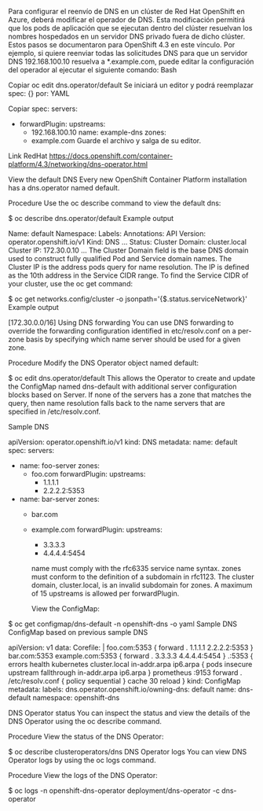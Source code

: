 Para configurar el reenvío de DNS en un clúster de Red Hat OpenShift en Azure, deberá modificar el operador de DNS. Esta modificación permitirá que los pods de aplicación que se ejecutan dentro del clúster resuelvan los nombres hospedados en un servidor DNS privado fuera de dicho clúster. Estos pasos se documentaron para OpenShift 4.3 en este vínculo.
Por ejemplo, si quiere reenviar todas las solicitudes DNS para que un servidor DNS 192.168.100.10 resuelva a *.example.com, puede editar la configuración del operador al ejecutar el siguiente comando:
Bash

Copiar
oc edit dns.operator/default
Se iniciará un editor y podrá reemplazar spec: {} por:
YAML

Copiar
spec:
 servers:
 - forwardPlugin:
     upstreams:
     - 192.168.100.10
   name: example-dns
   zones:
   - example.com
Guarde el archivo y salga de su editor.


Link RedHat
https://docs.openshift.com/container-platform/4.3/networking/dns-operator.html

View the default DNS
Every new OpenShift Container Platform installation has a dns.operator named default.

Procedure
Use the oc describe command to view the default dns:


$ oc describe dns.operator/default
Example output

Name:         default
Namespace:
Labels:       <none>
Annotations:  <none>
API Version:  operator.openshift.io/v1
Kind:         DNS
...
Status:
  Cluster Domain:  cluster.local 
  Cluster IP:      172.30.0.10 
...
The Cluster Domain field is the base DNS domain used to construct fully qualified Pod and Service domain names.
The Cluster IP is the address pods query for name resolution. The IP is defined as the 10th address in the Service CIDR range.
To find the Service CIDR of your cluster, use the oc get command:


$ oc get networks.config/cluster -o jsonpath='{$.status.serviceNetwork}'
Example output

[172.30.0.0/16]
Using DNS forwarding
You can use DNS forwarding to override the forwarding configuration identified in etc/resolv.conf on a per-zone basis by specifying which name server should be used for a given zone.

Procedure
Modify the DNS Operator object named default:


$ oc edit dns.operator/default
This allows the Operator to create and update the ConfigMap named dns-default with additional server configuration blocks based on Server. If none of the servers has a zone that matches the query, then name resolution falls back to the name servers that are specified in /etc/resolv.conf.

Sample DNS

apiVersion: operator.openshift.io/v1
kind: DNS
metadata:
  name: default
spec:
  servers:
  - name: foo-server 
    zones: 
      - foo.com
    forwardPlugin:
      upstreams: 
        - 1.1.1.1
        - 2.2.2.2:5353
  - name: bar-server
    zones:
      - bar.com
      - example.com
    forwardPlugin:
      upstreams:
        - 3.3.3.3
        - 4.4.4.4:5454

        name must comply with the rfc6335 service name syntax.
        zones must conform to the definition of a subdomain in rfc1123. The cluster domain, cluster.local, is an invalid subdomain for zones.
        A maximum of 15 upstreams is allowed per forwardPlugin.

        View the ConfigMap:


$ oc get configmap/dns-default -n openshift-dns -o yaml
Sample DNS ConfigMap based on previous sample DNS

apiVersion: v1
data:
  Corefile: |
    foo.com:5353 {
        forward . 1.1.1.1 2.2.2.2:5353
    }
    bar.com:5353 example.com:5353 {
        forward . 3.3.3.3 4.4.4.4:5454 
    }
    .:5353 {
        errors
        health
        kubernetes cluster.local in-addr.arpa ip6.arpa {
            pods insecure
            upstream
            fallthrough in-addr.arpa ip6.arpa
        }
        prometheus :9153
        forward . /etc/resolv.conf {
            policy sequential
        }
        cache 30
        reload
    }
kind: ConfigMap
metadata:
  labels:
    dns.operator.openshift.io/owning-dns: default
  name: dns-default
  namespace: openshift-dns

  DNS Operator status
You can inspect the status and view the details of the DNS Operator using the oc describe command.

Procedure
View the status of the DNS Operator:


$ oc describe clusteroperators/dns
DNS Operator logs
You can view DNS Operator logs by using the oc logs command.

Procedure
View the logs of the DNS Operator:


$ oc logs -n openshift-dns-operator deployment/dns-operator -c dns-operator
